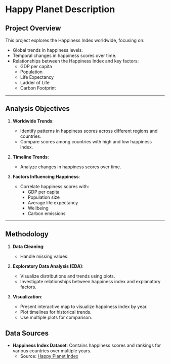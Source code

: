 # Happy Planet Description

## Project Overview
This project explores the Happiness Index worldwide, focusing on:

-  Global trends in happiness levels.
-  Temporal changes in happiness scores over time.
-  Relationships between the Happiness Index and key factors:
    - GDP per capita
    - Population
    - Life Expectancy
    - Ladder of Life
    - Carbon Footprint
---

## Analysis Objectives
1. **Worldwide Trends**:
   - Identify patterns in happiness scores across different regions and countries.
   - Compare scores among countries with high and low happiness index.

2. **Timeline Trends**:
   - Analyze changes in happiness scores over time.

3. **Factors Influencing Happiness**:
   - Correlate happiness scores with:
     - GDP per capita
     - Population size
     - Average life expectancy
     - Wellbeing 
     - Carbon emissions

---

## Methodology
1. **Data Cleaning**:
   - Handle missing values.

2. **Exploratory Data Analysis (EDA)**:
   - Visualize distributions and trends using plots.
   - Investigate relationships between happiness index and explanatory factors.
   

3. **Visualization**:
   - Present interactive map to visualize happiness index by year.
   - Plot timelines for historical trends.
   - Use multiple plots for comparison.


## Data Sources
- **Happiness Index Dataset**: Contains happiness scores and rankings for various countries over multiple years.
  - Source: [Happy Planet Index](https://happyplanetindex.org/) 

